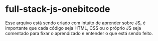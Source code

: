 # full-stack-js-onebitcode

Esse arquivo está sendo criado com intuíto de aprender sobre JS, é importante que cada código seja HTML, CSS ou o próprio JS seja comentado para fixar o aprendizado 
e entender o que está sendo feito. 
